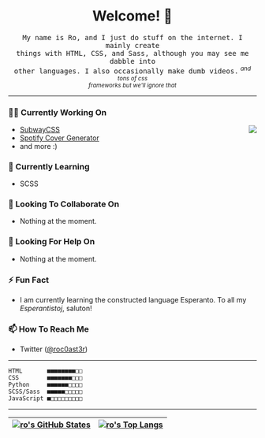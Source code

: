 <h1 align="center">Welcome! 👋</h1>

<p align="center">
  <samp>
    My name is Ro, and I just do stuff on the internet. I mainly create<br />
    things with HTML, CSS, and Sass, although you may see me dabble into<br />
    other languages. I also occasionally make dumb videos.</samp> <sup><i>and tons of css<br />frameworks but we'll ignore that</i></sup>
</p>

<hr />

### 👨‍💻 Currently Working On
<img align="right" src="https://spotify-github-profile.vercel.app/api/view?uid=g33836a3pcq9ez5k2zyloojl0&cover_image=true&theme=default&bar_color_cover=true"></img>

* [SubwayCSS](https://github.com/5qc/SubwayCSS)
* [Spotify Cover Generator](https://github.com/5qc/spotify-cover)
* and more :)

### 🌱 Currently Learning
* SCSS

### 🤝 Looking To Collaborate On
* Nothing at the moment.

### 💭 Looking For Help On
* Nothing at the moment.

### ⚡️ Fun Fact
* I am currently learning the constructed language Esperanto. To all my *Esperantistoj*, saluton!

### 📫 How To Reach Me
* Twitter ([@roc0ast3r](https://twitter.com/roc0ast3r))

<hr />

```
HTML       ■■■■■■■■□□
CSS        ■■■■■■■□□□
Python     ■■■■■■□□□□
SCSS/Sass  ■■■■■□□□□□
JavaScript ■□□□□□□□□□
```

<hr />

| [![ro's GitHub States](https://github-readme-stats.vercel.app/api?username=5qc&show_icons=true&theme=tokyonight)](https://github.com/anuraghazra/github-readme-stats) | [![ro's Top Langs](https://github-readme-stats.vercel.app/api/top-langs/?username=5qc&layout=compact&theme=tokyonight)](https://github.com/anuraghazra/github-readme-stats) |
| - | - |
